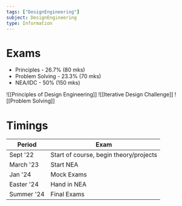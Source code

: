 ```yaml
---
tags: ["DesignEngineering"]
subject: DesignEngineering
type: Information
---
```


# Exams
 - Principles - 26.7% (80 mks)
 - Problem Solving - 23.3% (70 mks)
 - NEA/IDC - 50% (150 mks)

![[Principles of Design Engineering]]
![[Iterative Design Challenge]]
![[Problem Solving]]

# Timings
|Period|Exam|
|--|--|
|Sept '22|Start of course, begin theory/projects|
|March '23|Start NEA|
|Jan '24|Mock Exams|
|Easter '24|Hand in NEA|
|Summer '24|Final Exams|